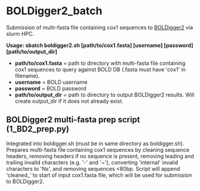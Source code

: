 # BOLDigger2_batch
Submission of multi-fasta file containing cox1 sequences to [BOLDigger2](https://github.com/DominikBuchner/BOLDigger2) via slurm HPC.




**Usage: sbatch boldigger2.sh [path/to/cox1.fasta] [username] [password] [path/to/output_dir]**
- **path/to/cox1.fasta** = path to directory with multi-fasta file containing cox1 sequences to query against BOLD DB (.fasta must have 'cox1' in filename).
- **username** = BOLD username
- **password** = BOLD password
- **path/to/output_dir** = path to directory to output BOLDigger2 results. Will create output_dir if it does not already exist.



## BOLDigger2 multi-fasta prep script (1_BD2_prep.py)
Integrated into boldigger.sh (must be in same directory as boldigger.sh). Prepares multi-fasta file containing cox1 sequences by cleaning sequence headers, removing headers if no sequence is present, removing leading and trailing invalid characters (e.g. '-' and '~'), converting 'internal' invalid characters to 'Ns', and removing sequences <80bp. Script will append 'cleaned_' to start of input cox1.fasta file, which will be used for submission to BOLDigger2.

